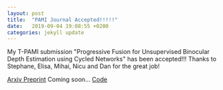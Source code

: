 ```yaml
---
layout: post
title:  "PAMI Journal Accepted!!!!!"
date:   2019-09-04 19:08:55 +0200
categories: jekyll update
---
```


My T-PAMI submission "Progressive Fusion for Unsupervised Binocular Depth Estimation using Cycled Networks" has been accepted!!!
Thanks to Stephane, Elisa, Mihai, Nicu and Dan for the great job!

[Arxiv Preprint]() Coming soon...
[Code](https://github.com/andrea-pilzer/PFN-depth)
